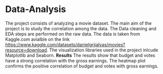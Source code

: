# Data-Analysis
The project consists of analyzing a movie dataset. The main aim of the project is to study the correlation among the data. The Data cleaning and EDA steps are performed on the raw data. The data is taken from Kaggle.com avialble on the link https://www.kaggle.com/datasets/danielgrijalvas/movies?resource=download. The visualization libraries used in the project inlcude Matplotlib and Seaborn.
**Results**
The results show that budget and votes have a strong correlation with the gross earnings. The heatmap plot confirms the positive correlation of budget and votes with gross earnings.
